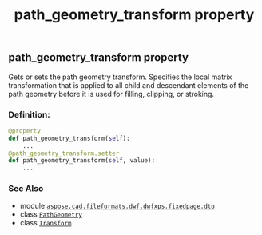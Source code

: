 ﻿---
title: path_geometry_transform property
second_title: Aspose.CAD for Python via .NET API References
description: 
type: docs
weight: 60
url: /python-net/aspose.cad.fileformats.dwf.dwfxps.fixedpage.dto/pathgeometry/path_geometry_transform/
is_root: false
---

## path_geometry_transform property


Gets or sets the path geometry transform.
Specifies the local matrix transformation that is applied to all
child and descendant elements of the path geometry before it is used for filling,
clipping, or stroking.
### Definition:
```python
@property
def path_geometry_transform(self):
    ...
@path_geometry_transform.setter
def path_geometry_transform(self, value):
    ...
```

### See Also
* module [`aspose.cad.fileformats.dwf.dwfxps.fixedpage.dto`](../../)
* class [`PathGeometry`](/cad/python-net/aspose.cad.fileformats.dwf.dwfxps.fixedpage.dto/pathgeometry)
* class [`Transform`](/cad/python-net/aspose.cad.fileformats.dwf.dwfxps.fixedpage.dto/transform)
